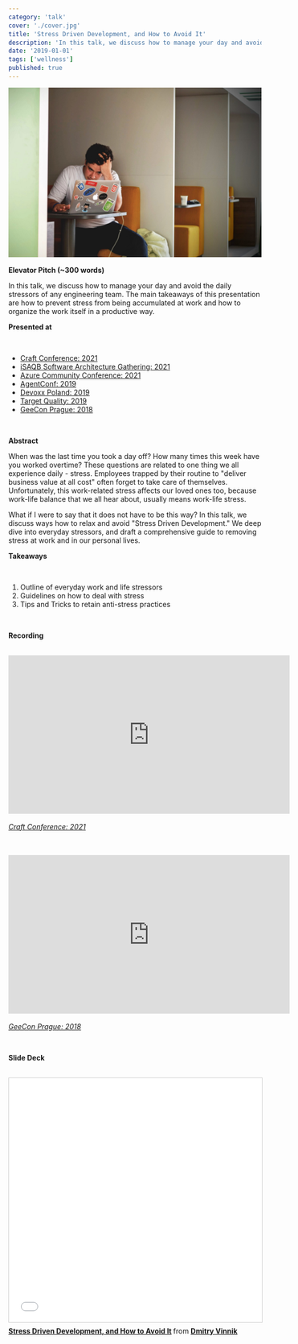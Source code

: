 ```yaml
---
category: 'talk'
cover: './cover.jpg'
title: 'Stress Driven Development, and How to Avoid It'
description: 'In this talk, we discuss how to manage your day and avoid the daily stressors of any engineering team.'
date: '2019-01-01'
tags: ['wellness']
published: true
---
```

![German Shepherd](./cover.jpg)

**Elevator Pitch (~300 words)**

In this talk, we discuss how to manage your day and avoid the daily stressors of any engineering team. The main takeaways of this presentation are how to prevent stress from being accumulated at work and how to organize the work itself in a productive way.

**Presented at**

<br>

- [Craft Conference: 2021](http://dvinnik.dev/events/2021/craft-conference)
- [iSAQB Software Architecture Gathering: 2021](http://dvinnik.dev/events/2021/isaqb)
- [Azure Community Conference: 2021](http://dvinnik.dev/events/2021/azure-community)
- [AgentConf: 2019](http://dvinnik.dev/events/2019/agentconf)
- [Devoxx Poland: 2019](http://dvinnik.dev/events/2019/devoxx-poland)
- [Target Quality: 2019](http://dvinnik.dev/events/2019/target-quality)
- [GeeCon Prague: 2018](http://dvinnik.dev/events/2018/geecon-prague)

<br>

**Abstract**
 
When was the last time you took a day off? How many times this week have you worked overtime? These questions are related to one thing we all experience daily - stress.  Employees trapped by their routine to "deliver business value at all cost" often forget to take care of themselves. Unfortunately, this work-related stress affects our loved ones too, because work-life balance that we all hear about, usually means work-life stress.

What if I were to say that it does not have to be this way? In this talk, we discuss ways how to relax and avoid "Stress Driven Development." We deep dive into everyday stressors, and draft a comprehensive guide to removing stress at work and in our personal lives. 

**Takeaways**

<br>

1. Outline of everyday work and life stressors
2. Guidelines on how to deal with stress 
3. Tips and Tricks to retain anti-stress practices


<br>

**Recording**

<br>

<iframe width="560" height="315" src="https://www.youtube.com/embed/ShF8mEzlsEI" title="YouTube video player" frameborder="0" allow="accelerometer; autoplay; clipboard-write; encrypted-media; gyroscope; picture-in-picture" allowfullscreen></iframe>

*[Craft Conference: 2021](http://dvinnik.dev/events/2021/craft-conference)*

<br>

<br>

<iframe width="560" height="315" src="https://www.youtube.com/embed/nRisoHAnhnA" title="YouTube video player" frameborder="0" allow="accelerometer; autoplay; clipboard-write; encrypted-media; gyroscope; picture-in-picture" allowfullscreen></iframe>

*[GeeCon Prague: 2018](http://dvinnik.dev/events/2018/geecon-prague)*

<br>

**Slide Deck**

<br>

<iframe src="//www.slideshare.net/slideshow/embed_code/key/JuVmOUN8ZbvgXs" width="595" height="485" frameborder="0" marginwidth="0" marginheight="0" scrolling="no" style="border:1px solid #CCC; border-width:1px; margin-bottom:5px; max-width: 100%;" allowfullscreen> </iframe> <div style="margin-bottom:5px"> <strong> <a href="//www.slideshare.net/DmitryVinnik1/stress-driven-development-and-how-to-avoid-it" title="Stress Driven Development, and How to Avoid It" target="_blank">Stress Driven Development, and How to Avoid It</a> </strong> from <strong><a href="https://www.slideshare.net/DmitryVinnik1" target="_blank">Dmitry Vinnik</a></strong> </div>
